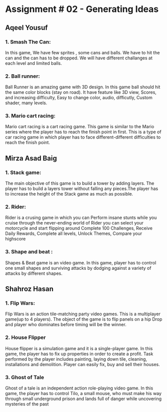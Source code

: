 # Assignment # 02 - Generating Ideas

## Aqeel Yousuf

### 1. Smash The Can:

In this game, We have few sprites , some cans and balls. We have to hit the can and the can has to be dropped. We will have different challanges at each level and limited balls.

### 2. Ball runner:

Ball Runner is an amazing game with 3D design. In this game ball should hit the same color blocks (stay on road). It have feature like 3D view, Scores, and increasing difficulty, Easy to change color, audio, difficutly, Custom shader, many levels.

### 3. Mario cart racing:

Mario cart racing is a cart racing game. This game is similar to the Mario series where the player has to reach the finish point in first. This is a type of car racing game in which player has to face different-different difficulties to reach the finish point.


## Mirza Asad Baig

### 1. Stack game:

The main objective of this game is to build a tower by adding layers. The player has to build a layers tower without falling any pieces.The player has to increase the height of the Stack game as much as possible.

### 2. Rider:

Rider is a crusing game in which you can Perform insane stunts while you cruise through the never-ending world of Rider you can select your motorcycle and start flipping around Complete 100 Challenges, Receive Daily Rewards, Complete all levels, Unlock Themes, Compare your highscore

### 3. Shape and beat : 

Shapes & Beat game is an video game. In this game, player has to control one small shapes and surviving attacks by dodging against a variety of attacks by different shapes.


## Shahroz Hasan
### 1. Flip Wars: 
Flip Wars is an action tile-matching party video games. This is a multiplayer game(up to 4 players). The object of the game is to flip panels on a hip Drop and player who dominates before timing will be the winner.

### 2. House Flipper
House flipper is a simulation game and it is a single-player game. In this game, the player has to fix up properties in order to create a profit. Task performed by the player includes painting, laying down tile, cleaning, installations and demolition. Player can easily fix, buy and sell their houses.

### 3. Ghost of Tale
Ghost of a tale is an independent action role-playing video game. In this game, the player has to control Tilo, a small mouse, who must make his way through small underground prison and lands full of danger while uncovering mysteries of the past
